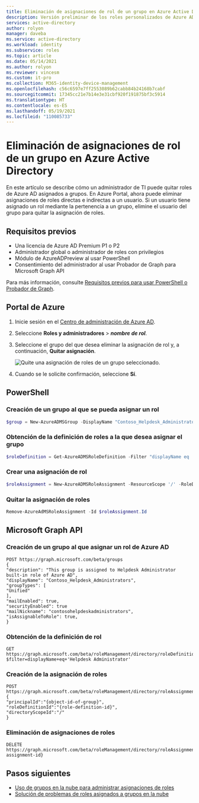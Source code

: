 ```yaml
---
title: Eliminación de asignaciones de rol de un grupo en Azure Active Directory | Microsoft Docs
description: Versión preliminar de los roles personalizados de Azure AD para delegar la administración de identidades. Administre roles de Azure en Azure Portal, PowerShell o Graph API.
services: active-directory
author: rolyon
manager: daveba
ms.service: active-directory
ms.workload: identity
ms.subservice: roles
ms.topic: article
ms.date: 05/14/2021
ms.author: rolyon
ms.reviewer: vincesm
ms.custom: it-pro
ms.collection: M365-identity-device-management
ms.openlocfilehash: c56c6597e7ff2553089b62cabb84b24168b7cabf
ms.sourcegitcommit: 17345cc21e7b14e3e31cbf920f191875bf3c5914
ms.translationtype: HT
ms.contentlocale: es-ES
ms.lasthandoff: 05/19/2021
ms.locfileid: "110085733"
---
```

# <a name="remove-role-assignments-from-a-group-in-azure-active-directory"></a>Eliminación de asignaciones de rol de un grupo en Azure Active Directory

En este artículo se describe cómo un administrador de TI puede quitar roles de Azure AD asignados a grupos. En Azure Portal, ahora puede eliminar asignaciones de roles directas e indirectas a un usuario. Si un usuario tiene asignado un rol mediante la pertenencia a un grupo, elimine el usuario del grupo para quitar la asignación de roles.

## <a name="prerequisites"></a>Requisitos previos

- Una licencia de Azure AD Premium P1 o P2
- Administrador global o administrador de roles con privilegios
- Módulo de AzureADPreview al usar PowerShell
- Consentimiento del administrador al usar Probador de Graph para Microsoft Graph API

Para más información, consulte [Requisitos previos para usar PowerShell o Probador de Graph](prerequisites.md).

## <a name="azure-portal"></a>Portal de Azure

1. Inicie sesión en el [Centro de administración de Azure AD](https://portal.azure.com/#blade/Microsoft_AAD_IAM/ActiveDirectoryMenuBlade/Overview).

1. Seleccione **Roles y administradores** > **_nombre de rol_**.

1. Seleccione el grupo del que desea eliminar la asignación de rol y, a continuación, **Quitar asignación**.

   ![Quite una asignación de roles de un grupo seleccionado.](./media/groups-remove-assignment/remove-assignment.png)

1. Cuando se le solicite confirmación, seleccione **Sí**.

## <a name="powershell"></a>PowerShell

### <a name="create-a-group-that-can-be-assigned-to-role"></a>Creación de un grupo al que se pueda asignar un rol

```powershell
$group = New-AzureADMSGroup -DisplayName "Contoso_Helpdesk_Administrators" -Description "This group is assigned to Helpdesk Administrator built-in role in Azure AD." -MailEnabled $true -SecurityEnabled $true -MailNickName "contosohelpdeskadministrators" -IsAssignableToRole $true
```

### <a name="get-the-role-definition-you-want-to-assign-the-group-to"></a>Obtención de la definición de roles a la que desea asignar el grupo

```powershell
$roleDefinition = Get-AzureADMSRoleDefinition -Filter "displayName eq 'Helpdesk Administrator'"
```

### <a name="create-a-role-assignment"></a>Crear una asignación de rol

```powershell
$roleAssignment = New-AzureADMSRoleAssignment -ResourceScope '/' -RoleDefinitionId $roleDefinition.Id -PrincipalId $group.objectId
```

### <a name="remove-the-role-assignment"></a>Quitar la asignación de roles

```powershell
Remove-AzureAdMSRoleAssignment -Id $roleAssignment.Id 
```

## <a name="microsoft-graph-api"></a>Microsoft Graph API

### <a name="create-a-group-that-can-be-assigned-an-azure-ad-role"></a>Creación de un grupo al que asignar un rol de Azure AD

```http
POST https://graph.microsoft.com/beta/groups
{
"description": "This group is assigned to Helpdesk Administrator built-in role of Azure AD",
"displayName": "Contoso_Helpdesk_Administrators",
"groupTypes": [
"Unified"
],
"mailEnabled": true,
"securityEnabled": true
"mailNickname": "contosohelpdeskadministrators",
"isAssignableToRole": true,
}
```

### <a name="get-the-role-definition"></a>Obtención de la definición de rol

```http
GET https://graph.microsoft.com/beta/roleManagement/directory/roleDefinitions?$filter=displayName+eq+'Helpdesk Administrator'
```

### <a name="create-the-role-assignment"></a>Creación de la asignación de roles

```http
POST https://graph.microsoft.com/beta/roleManagement/directory/roleAssignments
{
"principalId":"{object-id-of-group}",
"roleDefinitionId":"{role-definition-id}",
"directoryScopeId":"/"
}
```

### <a name="delete-role-assignment"></a>Eliminación de asignaciones de roles

```http
DELETE https://graph.microsoft.com/beta/roleManagement/directory/roleAssignments/{role-assignment-id}
```

## <a name="next-steps"></a>Pasos siguientes

- [Uso de grupos en la nube para administrar asignaciones de roles](groups-concept.md)
- [Solución de problemas de roles asignados a grupos en la nube](groups-faq-troubleshooting.md)
